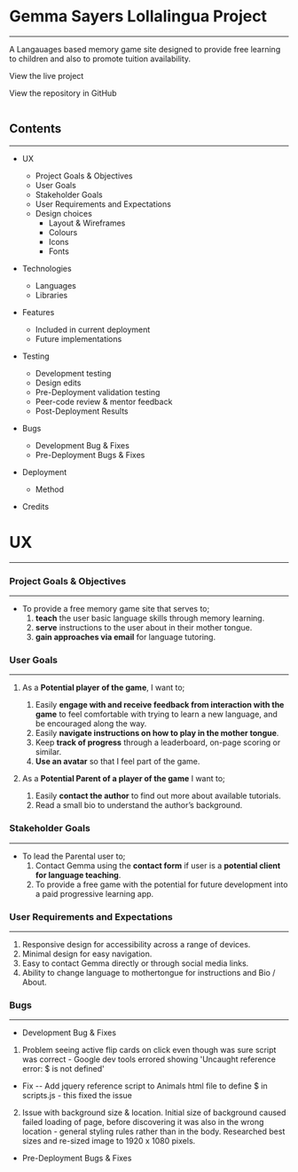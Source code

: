 # Gemma Sayers Lollalingua Project 
---

A Langauages based memory game site designed to provide free learning to children and also to promote tuition availability. 

View the live project []()

View the repository in GitHub []()

![]()

## Contents 
---
* UX
  * Project Goals & Objectives 
  * User Goals
  * Stakeholder Goals
  * User Requirements and Expectations 
  * Design choices
    * Layout & Wireframes
    * Colours
    * Icons
    * Fonts

* Technologies 
  * Languages
  * Libraries

* Features
  * Included in current deployment
  * Future implementations

* Testing 
  *  Development testing 
  *  Design edits
  *  Pre-Deployment validation testing
  *  Peer-code review & mentor feedback 
  *  Post-Deployment Results

* Bugs
  *  Development Bug & Fixes
  *  Pre-Deployment Bugs & Fixes

* Deployment 
  * Method
  
* Credits

# UX #
---
### Project Goals & Objectives 
---
* To provide a free memory game site that serves to;
  1) **teach** the user basic language skills through memory learning.
  2) **serve** instructions to the user about in their mother tongue.  
  3) **gain approaches via email** for language tutoring. 

### User Goals 
---
1) As a **Potential player of the game**, I want to;
   1) Easily **engage with and receive feedback from interaction with the game** to feel comfortable with trying to learn a new language, and be encouraged along the way.  
   2) Easily **navigate instructions on how to play in the mother tongue**.
   3) Keep **track of progress** through a leaderboard, on-page scoring or similar. 
   4) **Use an avatar** so that I feel part of the game.   

2) As a **Potential Parent of a player of the game** I want to;
   1) Easily **contact the author** to find out more about available tutorials.  
   2) Read a small bio to understand the author’s background.

### Stakeholder Goals 
---
* To lead the Parental user to;
  1) Contact Gemma using the **contact form** if user is a **potential client for language teaching**. 
  2) To provide a free game with the potential for future development into a paid progressive learning app. 

### User Requirements and Expectations 
---
1) Responsive design for accessibility across a range of devices.
2) Minimal design for easy navigation.
3) Easy to contact Gemma directly or through social media links.
4) Ability to change language to mothertongue for instructions and Bio / About. 

### Bugs
---
  *  Development Bug & Fixes
  1) Problem seeing active flip cards on click even though was sure script was correct - Google dev tools errored showing 'Uncaught reference error: $ is not defined'
   - Fix -- Add jquery reference script to Animals html file to define $ in scripts.js - this fixed the issue
  2) Issue with background size & location.  Initial size of background caused failed loading of page, before discovering it was also in the wrong location - general styling rules rather than in the body.  Researched best sizes and re-sized image to 1920 x 1080 pixels. 
  *  Pre-Deployment Bugs & Fixes